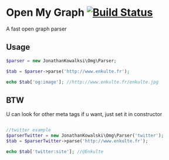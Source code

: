 # Open My Graph [![Build Status](https://travis-ci.org/jonathankowalski/omg.svg?branch=master)](https://travis-ci.org/jonathankowalski/omg)
A fast open graph parser

## Usage

```php
$parser = new JonathanKowalksi\Omg\Parser;

$tab = $parser->parse('http://www.enkulte.fr');

echo $tab['og:image']; //http://www.enkulte.fr/enkulte.jpg
```

## BTW

U can look for other meta tags if u want, just set it in constructor

```php

//twitter example
$parserTwitter = new JonathanKowalski\Omg\Parser('twitter');
$tab = $parserTwitter->parse('http://www.enkulte.fr');

echo $tab['twitter:site']; //@Enkulte

```